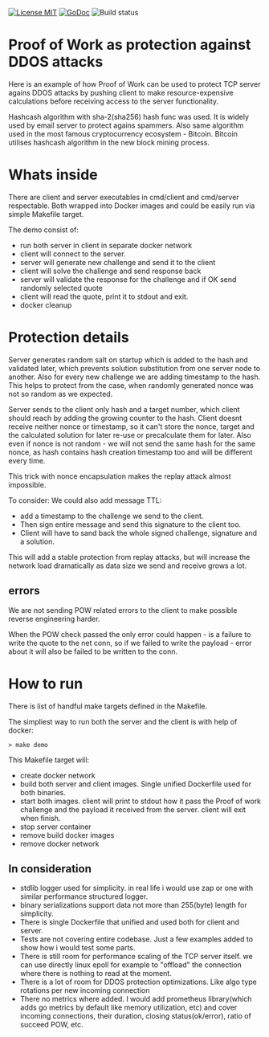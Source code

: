[![License MIT](https://img.shields.io/badge/License-MIT-blue.svg)](http://opensource.org/licenses/MIT) [![GoDoc](https://godoc.org/github.com/mkorolyov/wordofwisdom?status.svg)](http://godoc.org/github.com/mkorolyov/wordofwisdom) ![Build status](https://github.com/mkorolyov/wordofwisdom/actions/workflows/ci.yml/badge.svg)

# Proof of Work as protection against DDOS attacks

Here is an example of how Proof of Work can be used to protect TCP server agains DDOS attacks by pushing client to make resource-expensive calculations before receiving access to the server functionality.

Hashcash algorithm with sha-2(sha256) hash func was used. It is widely used by email server to protect agains spammers. Also same algorithm used in the most famous cryptocurrency ecosystem - Bitcoin. Bitcoin utilises hashcash algorithm in the new block mining process.

# Whats inside

There are client and server executables in cmd/client and cmd/server respectable. Both wrapped into Docker images and could be easily run via simple Makefile target.

The demo consist of:
* run both server in client in separate docker network
* client will connect to the server.
* server will generate new challenge and send it to the client
* client will solve the challenge and send response back
* server will validate the response for the challenge and if OK send randomly selected quote
* client will read the quote, print it to stdout and exit.
* docker cleanup

# Protection details

Server generates random salt on startup which is added to the hash and validated later, which prevents solution substitution from one server node to another. Also for every new challenge we are adding timestamp to the hash. This helps to protect from the case, when randomly generated nonce was not so random as we expected.

Server sends to the client only hash and a target number, which client should reach by adding the growing counter to the hash. Client doesnt receive neither nonce or timestamp, so it can't store the nonce, target and the calculated solution for later re-use or precalculate them for later.
Also even if nonce is not random - we will not send the same hash for the same nonce, as hash contains hash creation timestamp too and will be different every time.

This trick with nonce encapsulation makes the replay attack almost impossible. 

To consider: We could also add message TTL: 
* add a timestamp to the challenge we send to the client. 
* Then sign entire message and send this signature to the client too.
* Client will have to sand back the whole signed challenge, signature and a solution.

This will add a stable protection from replay attacks, but will increase the network load dramatically as data size we send and receive grows a lot.

## errors

We are not sending POW related errors to the client to make possible reverse engineering harder.

When the POW check passed the only error could happen - is a failure to write the quote to the net conn, so if we failed to write the payload - error about it will also be failed to be written to the conn.

# How to run

There is list of handful make targets defined in the Makefile. 

The simpliest way to run both the server and the client is with help of docker:
```shell
> make demo
```

This Makefile target will:
* create docker network
* build both server and client images. Single unified Dockerfile used for both binaries.
* start both images. client will print to stdout how it pass the Proof of work challenge and the payload it received from the server. client will exit when finish.
* stop server container
* remove build docker images
* remove docker network

## In consideration
* stdlib logger used for simplicity. in real life i would use zap or one with similar performance structured logger. 
* binary serializations support data not more than 255(byte) length for simplicity.
* There is single Dockerfile that unified and used both for client and server.
* Tests are not covering entire codebase. Just a few examples added to show how i would test some parts.
* There is still room for performance scaling of the TCP server itself. we can use directly linux epoll for example to "offload" the connection where there is nothing to read at the moment.
* There is a lot of room for DDOS protection optimizations. Like algo type rotations per new incoming connection
* There no metrics where added. I would add prometheus library(which adds go metrics by default like memory utilization, etc) and cover incoming connections, their duration, closing status(ok/error), ratio of succeed POW, etc.